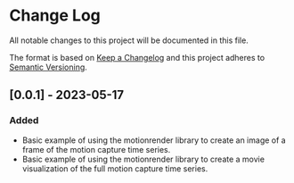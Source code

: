 # Change Log

All notable changes to this project will be documented in this file.

The format is based on [Keep a Changelog](http://keepachangelog.com/)
and this project adheres to [Semantic Versioning](http://semver.org/).

## [0.0.1] - 2023-05-17

### Added

- Basic example of using the motionrender library to create an image of a frame
  of the motion capture time series.
- Basic example of using the motionrender library to create a movie visualization
  of the full motion capture time series.
